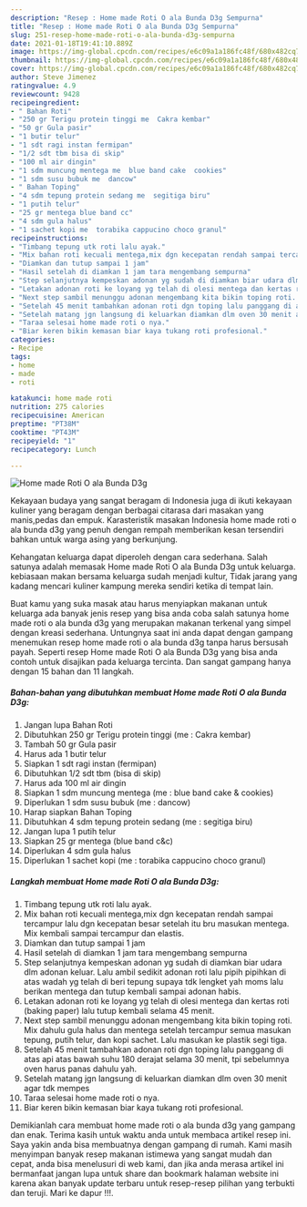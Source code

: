 ```yaml
---
description: "Resep : Home made Roti O ala Bunda D3g Sempurna"
title: "Resep : Home made Roti O ala Bunda D3g Sempurna"
slug: 251-resep-home-made-roti-o-ala-bunda-d3g-sempurna
date: 2021-01-18T19:41:10.889Z
image: https://img-global.cpcdn.com/recipes/e6c09a1a186fc48f/680x482cq70/home-made-roti-o-ala-bunda-d3g-foto-resep-utama.jpg
thumbnail: https://img-global.cpcdn.com/recipes/e6c09a1a186fc48f/680x482cq70/home-made-roti-o-ala-bunda-d3g-foto-resep-utama.jpg
cover: https://img-global.cpcdn.com/recipes/e6c09a1a186fc48f/680x482cq70/home-made-roti-o-ala-bunda-d3g-foto-resep-utama.jpg
author: Steve Jimenez
ratingvalue: 4.9
reviewcount: 9428
recipeingredient:
- " Bahan Roti"
- "250 gr Terigu protein tinggi me  Cakra kembar"
- "50 gr Gula pasir"
- "1 butir telur"
- "1 sdt ragi instan fermipan"
- "1/2 sdt tbm bisa di skip"
- "100 ml air dingin"
- "1 sdm muncung mentega me  blue band cake  cookies"
- "1 sdm susu bubuk me  dancow"
- " Bahan Toping"
- "4 sdm tepung protein sedang me  segitiga biru"
- "1 putih telur"
- "25 gr mentega blue band cc"
- "4 sdm gula halus"
- "1 sachet kopi me  torabika cappucino choco granul"
recipeinstructions:
- "Timbang tepung utk roti lalu ayak."
- "Mix bahan roti kecuali mentega,mix dgn kecepatan rendah sampai tercampur lalu dgn kecepatan besar setelah itu bru masukan mentega. Mix kembali sampai tercampur dan elastis."
- "Diamkan dan tutup sampai 1 jam"
- "Hasil setelah di diamkan 1 jam tara mengembang sempurna"
- "Step selanjutnya kempeskan adonan yg sudah di diamkan biar udara dlm adonan keluar. Lalu ambil sedikit adonan roti lalu pipih pipihkan di atas wadah yg telah di beri tepung supaya tdk lengket yah moms lalu berikan mentega dan tutup kembali sampai adonan habis."
- "Letakan adonan roti ke loyang yg telah di olesi mentega dan kertas roti (baking paper) lalu tutup kembali selama 45 menit."
- "Next step sambil menunggu adonan mengembang kita bikin toping roti. Mix dahulu gula halus dan mentega setelah tercampur semua masukan tepung, putih telur, dan kopi sachet. Lalu masukan ke plastik segi tiga."
- "Setelah 45 menit tambahkan adonan roti dgn toping lalu panggang di atas api atas bawah suhu 180 derajat selama 30 menit, tpi sebelumnya oven harus panas dahulu yah."
- "Setelah matang jgn langsung di keluarkan diamkan dlm oven 30 menit agar tdk mempes"
- "Taraa selesai home made roti o nya."
- "Biar keren bikin kemasan biar kaya tukang roti profesional."
categories:
- Recipe
tags:
- home
- made
- roti

katakunci: home made roti 
nutrition: 275 calories
recipecuisine: American
preptime: "PT38M"
cooktime: "PT43M"
recipeyield: "1"
recipecategory: Lunch

---
```



![Home made Roti O ala Bunda D3g](https://img-global.cpcdn.com/recipes/e6c09a1a186fc48f/680x482cq70/home-made-roti-o-ala-bunda-d3g-foto-resep-utama.jpg)

Kekayaan budaya yang sangat beragam di Indonesia juga di ikuti kekayaan kuliner yang beragam dengan berbagai citarasa dari masakan yang manis,pedas dan empuk. Karasteristik masakan Indonesia home made roti o ala bunda d3g yang penuh dengan rempah memberikan kesan tersendiri bahkan untuk warga asing yang berkunjung.




Kehangatan keluarga dapat diperoleh dengan cara sederhana. Salah satunya adalah memasak Home made Roti O ala Bunda D3g untuk keluarga. kebiasaan makan bersama keluarga sudah menjadi kultur, Tidak jarang yang kadang mencari kuliner kampung mereka sendiri ketika di tempat lain.

Buat kamu yang suka masak atau harus menyiapkan makanan untuk keluarga ada banyak jenis resep yang bisa anda coba salah satunya home made roti o ala bunda d3g yang merupakan makanan terkenal yang simpel dengan kreasi sederhana. Untungnya saat ini anda dapat dengan gampang menemukan resep home made roti o ala bunda d3g tanpa harus bersusah payah.
Seperti resep Home made Roti O ala Bunda D3g yang bisa anda contoh untuk disajikan pada keluarga tercinta. Dan sangat gampang hanya dengan 15 bahan dan 11 langkah.


<!--inarticleads1-->

##### Bahan-bahan yang dibutuhkan membuat Home made Roti O ala Bunda D3g:

1. Jangan lupa  Bahan Roti
1. Dibutuhkan 250 gr Terigu protein tinggi (me : Cakra kembar)
1. Tambah 50 gr Gula pasir
1. Harus ada 1 butir telur
1. Siapkan 1 sdt ragi instan (fermipan)
1. Dibutuhkan 1/2 sdt tbm (bisa di skip)
1. Harus ada 100 ml air dingin
1. Siapkan 1 sdm muncung mentega (me : blue band cake &amp; cookies)
1. Diperlukan 1 sdm susu bubuk (me : dancow)
1. Harap siapkan  Bahan Toping
1. Dibutuhkan 4 sdm tepung protein sedang (me : segitiga biru)
1. Jangan lupa 1 putih telur
1. Siapkan 25 gr mentega (blue band c&amp;c)
1. Diperlukan 4 sdm gula halus
1. Diperlukan 1 sachet kopi (me : torabika cappucino choco granul)




<!--inarticleads2-->

##### Langkah membuat  Home made Roti O ala Bunda D3g:

1. Timbang tepung utk roti lalu ayak.
1. Mix bahan roti kecuali mentega,mix dgn kecepatan rendah sampai tercampur lalu dgn kecepatan besar setelah itu bru masukan mentega. Mix kembali sampai tercampur dan elastis.
1. Diamkan dan tutup sampai 1 jam
1. Hasil setelah di diamkan 1 jam tara mengembang sempurna
1. Step selanjutnya kempeskan adonan yg sudah di diamkan biar udara dlm adonan keluar. Lalu ambil sedikit adonan roti lalu pipih pipihkan di atas wadah yg telah di beri tepung supaya tdk lengket yah moms lalu berikan mentega dan tutup kembali sampai adonan habis.
1. Letakan adonan roti ke loyang yg telah di olesi mentega dan kertas roti (baking paper) lalu tutup kembali selama 45 menit.
1. Next step sambil menunggu adonan mengembang kita bikin toping roti. Mix dahulu gula halus dan mentega setelah tercampur semua masukan tepung, putih telur, dan kopi sachet. Lalu masukan ke plastik segi tiga.
1. Setelah 45 menit tambahkan adonan roti dgn toping lalu panggang di atas api atas bawah suhu 180 derajat selama 30 menit, tpi sebelumnya oven harus panas dahulu yah.
1. Setelah matang jgn langsung di keluarkan diamkan dlm oven 30 menit agar tdk mempes
1. Taraa selesai home made roti o nya.
1. Biar keren bikin kemasan biar kaya tukang roti profesional.




Demikianlah cara membuat home made roti o ala bunda d3g yang gampang dan enak. Terima kasih untuk waktu anda untuk membaca artikel resep ini. Saya yakin anda bisa membuatnya dengan gampang di rumah. Kami masih menyimpan banyak resep makanan istimewa yang sangat mudah dan cepat, anda bisa menelusuri di web kami, dan jika anda merasa artikel ini bermanfaat jangan lupa untuk share dan bookmark halaman website ini karena akan banyak update terbaru untuk resep-resep pilihan yang terbukti dan teruji. Mari ke dapur !!!. 
